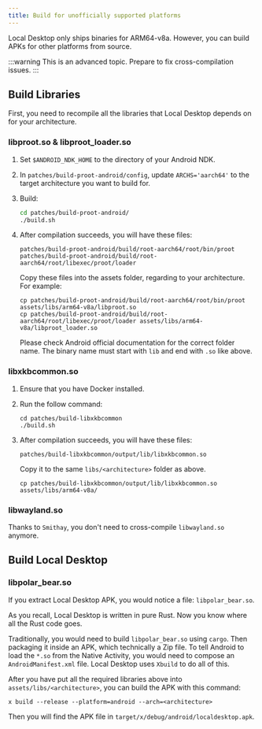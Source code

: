 ```yaml
---
title: Build for unofficially supported platforms
---
```


Local Desktop only ships binaries for ARM64-v8a. However, you can build APKs for other platforms from source.

:::warning
This is an advanced topic. Prepare to fix cross-compilation issues.
:::

## Build Libraries

First, you need to recompile all the libraries that Local Desktop depends on for your architecture.

### libproot.so & libproot_loader.so

1. Set `$ANDROID_NDK_HOME` to the directory of your Android NDK.
2. In `patches/build-proot-android/config`, update `ARCHS='aarch64'` to the target architecture you want to build for.
3. Build:
   ```bash
   cd patches/build-proot-android/
   ./build.sh
   ```
4. After compilation succeeds, you will have these files:

   ```
   patches/build-proot-android/build/root-aarch64/root/bin/proot
   patches/build-proot-android/build/root-aarch64/root/libexec/proot/loader
   ```

   Copy these files into the assets folder, regarding to your architecture. For example:

   ```
   cp patches/build-proot-android/build/root-aarch64/root/bin/proot assets/libs/arm64-v8a/libproot.so
   cp patches/build-proot-android/build/root-aarch64/root/libexec/proot/loader assets/libs/arm64-v8a/libproot_loader.so
   ```

   Please check Android official documentation for the correct folder name. The binary name must start with `lib` and end with `.so` like above.

### libxkbcommon.so

1. Ensure that you have Docker installed.
2. Run the follow command:

   ```
   cd patches/build-libxkbcommon
   ./build.sh
   ```

3. After compilation succeeds, you will have these files:

   ```
   patches/build-libxkbcommon/output/lib/libxkbcommon.so
   ```

   Copy it to the same `libs/<architecture>` folder as above.

   ```
   cp patches/build-libxkbcommon/output/lib/libxkbcommon.so assets/libs/arm64-v8a/
   ```

### libwayland.so

Thanks to `Smithay`, you don't need to cross-compile `libwayland.so` anymore.

## Build Local Desktop

### libpolar_bear.so

If you extract Local Desktop APK, you would notice a file: `libpolar_bear.so`.

As you recall, Local Desktop is written in pure Rust. Now you know where all the Rust code goes.

Traditionally, you would need to build `libpolar_bear.so` using `cargo`. Then packaging it inside an APK, which technically a Zip file. To tell Android to load the `*.so` from the Native Activity, you would need to compose an `AndroidManifest.xml` file. Local Desktop uses `Xbuild` to do all of this.

After you have put all the required libraries above into `assets/libs/<architecture>`, you can build the APK with this command:

```
x build --release --platform=android --arch=<architecture>
```

Then you will find the APK file in `target/x/debug/android/localdesktop.apk`.
